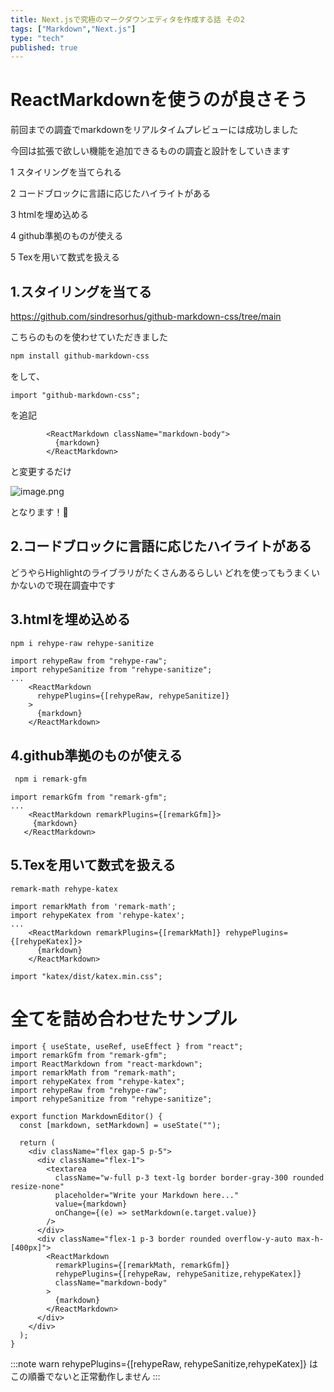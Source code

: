 ```yaml
---
title: Next.jsで究極のマークダウンエディタを作成する話 その2
tags: ["Markdown","Next.js"]
type: "tech"
published: true
---
```


# ReactMarkdownを使うのが良さそう
前回までの調査でmarkdownをリアルタイムプレビューには成功しました

今回は拡張で欲しい機能を追加できるものの調査と設計をしていきます

1 スタイリングを当てられる

2 コードブロックに言語に応じたハイライトがある

3 htmlを埋め込める

4 github準拠のものが使える

5 Texを用いて数式を扱える

## 1.スタイリングを当てる

https://github.com/sindresorhus/github-markdown-css/tree/main

こちらのものを使わせていただきました

```zsh
npm install github-markdown-css
```

をして、

```_app.tsx
import "github-markdown-css";
```
を追記

```tsx
        <ReactMarkdown className="markdown-body">
          {markdown}
        </ReactMarkdown>
```
と変更するだけ

![image.png](https://qiita-image-store.s3.ap-northeast-1.amazonaws.com/0/3303371/07816812-a619-eddb-7b01-77654e2cf4d5.png)

となります！👏


## 2.コードブロックに言語に応じたハイライトがある

どうやらHighlightのライブラリがたくさんあるらしい
どれを使ってもうまくいかないので現在調査中です

## 3.htmlを埋め込める

```zsh
npm i rehype-raw rehype-sanitize
```

```tsx
import rehypeRaw from "rehype-raw";
import rehypeSanitize from "rehype-sanitize";
...
    <ReactMarkdown
      rehypePlugins={[rehypeRaw, rehypeSanitize]}
    >
      {markdown}
    </ReactMarkdown>
```

## 4.github準拠のものが使える

```zsh
 npm i remark-gfm
 ```
 ```tsx
 import remarkGfm from "remark-gfm";
...
     <ReactMarkdown remarkPlugins={[remarkGfm]}>
      {markdown}
    </ReactMarkdown>
```

## 5.Texを用いて数式を扱える

```
remark-math rehype-katex
```
```tsx
import remarkMath from 'remark-math';
import rehypeKatex from 'rehype-katex';
...
    <ReactMarkdown remarkPlugins={[remarkMath]} rehypePlugins={[rehypeKatex]}>
      {markdown}
    </ReactMarkdown>
```

```_app.tsx
import "katex/dist/katex.min.css";
```

# 全てを詰め合わせたサンプル

```tsx
import { useState, useRef, useEffect } from "react";
import remarkGfm from "remark-gfm";
import ReactMarkdown from "react-markdown";
import remarkMath from "remark-math";
import rehypeKatex from "rehype-katex";
import rehypeRaw from "rehype-raw";
import rehypeSanitize from "rehype-sanitize";

export function MarkdownEditor() {
  const [markdown, setMarkdown] = useState("");

  return (
    <div className="flex gap-5 p-5">
      <div className="flex-1">
        <textarea
          className="w-full p-3 text-lg border border-gray-300 rounded resize-none"
          placeholder="Write your Markdown here..."
          value={markdown}
          onChange={(e) => setMarkdown(e.target.value)}
        />
      </div>
      <div className="flex-1 p-3 border rounded overflow-y-auto max-h-[400px]">
        <ReactMarkdown
          remarkPlugins={[remarkMath, remarkGfm]}
          rehypePlugins={[rehypeRaw, rehypeSanitize,rehypeKatex]}
          className="markdown-body"
        >
          {markdown}
        </ReactMarkdown>
      </div>
    </div>
  );
}
```

:::note warn
    rehypePlugins={[rehypeRaw, rehypeSanitize,rehypeKatex]}
はこの順番でないと正常動作しません
:::
